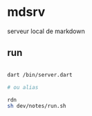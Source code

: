 # mdsrv

serveur local de markdown

## run

```bash

dart /bin/server.dart

# ou alias

rdn
sh dev/notes/run.sh

```
